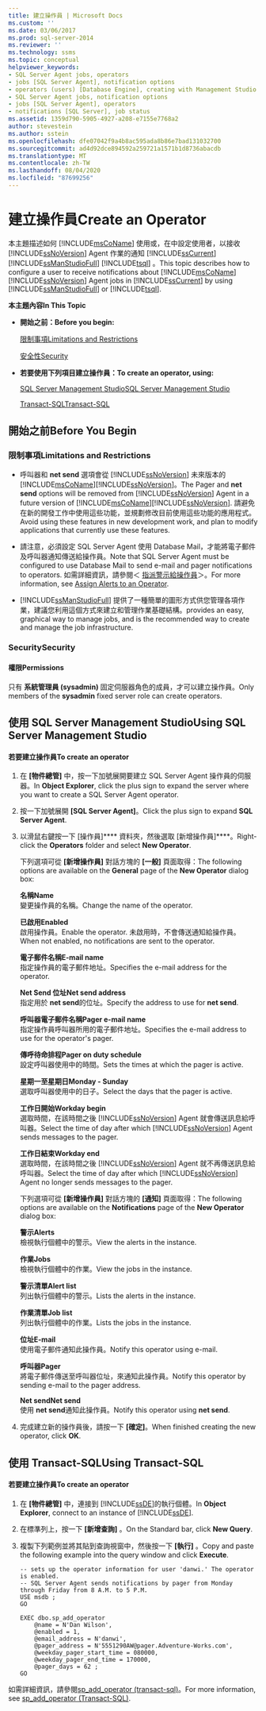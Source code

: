 ```yaml
---
title: 建立操作員 | Microsoft Docs
ms.custom: ''
ms.date: 03/06/2017
ms.prod: sql-server-2014
ms.reviewer: ''
ms.technology: ssms
ms.topic: conceptual
helpviewer_keywords:
- SQL Server Agent jobs, operators
- jobs [SQL Server Agent], notification options
- operators (users) [Database Engine], creating with Management Studio
- SQL Server Agent jobs, notification options
- jobs [SQL Server Agent], operators
- notifications [SQL Server], job status
ms.assetid: 1359d790-5905-4927-a208-e7155e7768a2
author: stevestein
ms.author: sstein
ms.openlocfilehash: dfe07042f9a4b8ac595ada8b86e7bad131032700
ms.sourcegitcommit: ad4d92dce894592a259721a1571b1d8736abacdb
ms.translationtype: MT
ms.contentlocale: zh-TW
ms.lasthandoff: 08/04/2020
ms.locfileid: "87699256"
---
```

# <a name="create-an-operator"></a><span data-ttu-id="358f8-102">建立操作員</span><span class="sxs-lookup"><span data-stu-id="358f8-102">Create an Operator</span></span>
  <span data-ttu-id="358f8-103">本主題描述如何 [!INCLUDE[msCoName](../../includes/msconame-md.md)] 使用或，在中設定使用者，以接收 [!INCLUDE[ssNoVersion](../../includes/ssnoversion-md.md)] Agent 作業的通知 [!INCLUDE[ssCurrent](../../includes/sscurrent-md.md)] [!INCLUDE[ssManStudioFull](../../includes/ssmanstudiofull-md.md)] [!INCLUDE[tsql](../../includes/tsql-md.md)] 。</span><span class="sxs-lookup"><span data-stu-id="358f8-103">This topic describes how to configure a user to receive notifications about [!INCLUDE[msCoName](../../includes/msconame-md.md)] [!INCLUDE[ssNoVersion](../../includes/ssnoversion-md.md)] Agent jobs in [!INCLUDE[ssCurrent](../../includes/sscurrent-md.md)] by using [!INCLUDE[ssManStudioFull](../../includes/ssmanstudiofull-md.md)] or [!INCLUDE[tsql](../../includes/tsql-md.md)].</span></span>  
  
 <span data-ttu-id="358f8-104">**本主題內容**</span><span class="sxs-lookup"><span data-stu-id="358f8-104">**In This Topic**</span></span>  
  
-   <span data-ttu-id="358f8-105">**開始之前：**</span><span class="sxs-lookup"><span data-stu-id="358f8-105">**Before you begin:**</span></span>  
  
     [<span data-ttu-id="358f8-106">限制事項</span><span class="sxs-lookup"><span data-stu-id="358f8-106">Limitations and Restrictions</span></span>](#Restrictions)  
  
     [<span data-ttu-id="358f8-107">安全性</span><span class="sxs-lookup"><span data-stu-id="358f8-107">Security</span></span>](#Security)  
  
-   <span data-ttu-id="358f8-108">**若要使用下列項目建立操作員：**</span><span class="sxs-lookup"><span data-stu-id="358f8-108">**To create an operator, using:**</span></span>  
  
     [<span data-ttu-id="358f8-109">SQL Server Management Studio</span><span class="sxs-lookup"><span data-stu-id="358f8-109">SQL Server Management Studio</span></span>](#SSMSProcedure)  
  
     [<span data-ttu-id="358f8-110">Transact-SQL</span><span class="sxs-lookup"><span data-stu-id="358f8-110">Transact-SQL</span></span>](#TsqlProcedure)  
  
##  <a name="before-you-begin"></a><a name="BeforeYouBegin"></a> <span data-ttu-id="358f8-111">開始之前</span><span class="sxs-lookup"><span data-stu-id="358f8-111">Before You Begin</span></span>  
  
###  <a name="limitations-and-restrictions"></a><a name="Restrictions"></a> <span data-ttu-id="358f8-112">限制事項</span><span class="sxs-lookup"><span data-stu-id="358f8-112">Limitations and Restrictions</span></span>  
  
-   <span data-ttu-id="358f8-113">呼叫器和 **net send** 選項會從 [!INCLUDE[ssNoVersion](../../includes/ssnoversion-md.md)] 未來版本的 [!INCLUDE[msCoName](../../includes/msconame-md.md)][!INCLUDE[ssNoVersion](../../includes/ssnoversion-md.md)]。</span><span class="sxs-lookup"><span data-stu-id="358f8-113">The Pager and **net send** options will be removed from [!INCLUDE[ssNoVersion](../../includes/ssnoversion-md.md)] Agent in a future version of [!INCLUDE[msCoName](../../includes/msconame-md.md)][!INCLUDE[ssNoVersion](../../includes/ssnoversion-md.md)].</span></span> <span data-ttu-id="358f8-114">請避免在新的開發工作中使用這些功能，並規劃修改目前使用這些功能的應用程式。</span><span class="sxs-lookup"><span data-stu-id="358f8-114">Avoid using these features in new development work, and plan to modify applications that currently use these features.</span></span>  
  
-   <span data-ttu-id="358f8-115">請注意，必須設定 SQL Server Agent 使用 Database Mail，才能將電子郵件及呼叫器通知傳送給操作員。</span><span class="sxs-lookup"><span data-stu-id="358f8-115">Note that SQL Server Agent must be configured to use Database Mail to send e-mail and pager notifications to operators.</span></span> <span data-ttu-id="358f8-116">如需詳細資訊，請參閱＜ [指派警示給操作員](assign-alerts-to-an-operator.md)＞。</span><span class="sxs-lookup"><span data-stu-id="358f8-116">For more information, see [Assign Alerts to an Operator](assign-alerts-to-an-operator.md).</span></span>  
  
-   [!INCLUDE[ssManStudioFull](../../includes/ssmanstudiofull-md.md)] <span data-ttu-id="358f8-117">提供了一種簡單的圖形方式供您管理各項作業，建議您利用這個方式來建立和管理作業基礎結構。</span><span class="sxs-lookup"><span data-stu-id="358f8-117">provides an easy, graphical way to manage jobs, and is the recommended way to create and manage the job infrastructure.</span></span>  
  
###  <a name="security"></a><a name="Security"></a> <span data-ttu-id="358f8-118">Security</span><span class="sxs-lookup"><span data-stu-id="358f8-118">Security</span></span>  
  
####  <a name="permissions"></a><a name="Permissions"></a> <span data-ttu-id="358f8-119">權限</span><span class="sxs-lookup"><span data-stu-id="358f8-119">Permissions</span></span>  
 <span data-ttu-id="358f8-120">只有 **系統管理員 (sysadmin)** 固定伺服器角色的成員，才可以建立操作員。</span><span class="sxs-lookup"><span data-stu-id="358f8-120">Only members of the **sysadmin** fixed server role can create operators.</span></span>  
  
##  <a name="using-sql-server-management-studio"></a><a name="SSMSProcedure"></a> <span data-ttu-id="358f8-121">使用 SQL Server Management Studio</span><span class="sxs-lookup"><span data-stu-id="358f8-121">Using SQL Server Management Studio</span></span>  
  
#### <a name="to-create-an-operator"></a><span data-ttu-id="358f8-122">若要建立操作員</span><span class="sxs-lookup"><span data-stu-id="358f8-122">To create an operator</span></span>  
  
1.  <span data-ttu-id="358f8-123">在 **[物件總管]** 中，按一下加號展開要建立 SQL Server Agent 操作員的伺服器。</span><span class="sxs-lookup"><span data-stu-id="358f8-123">In **Object Explorer**, click the plus sign to expand the server where you want to create a SQL Server Agent operator.</span></span>  
  
2.  <span data-ttu-id="358f8-124">按一下加號展開 **[SQL Server Agent]**。</span><span class="sxs-lookup"><span data-stu-id="358f8-124">Click the plus sign to expand **SQL Server Agent**.</span></span>  
  
3.  <span data-ttu-id="358f8-125">以滑鼠右鍵按一下 [操作員]\*\*\*\* 資料夾，然後選取 [新增操作員]\*\*\*\*。</span><span class="sxs-lookup"><span data-stu-id="358f8-125">Right-click the **Operators** folder and select **New Operator**.</span></span>  
  
     <span data-ttu-id="358f8-126">下列選項可從 **[新增操作員]** 對話方塊的 **[一般]** 頁面取得：</span><span class="sxs-lookup"><span data-stu-id="358f8-126">The following options are available on the **General** page of the **New Operator** dialog box:</span></span>  
  
     <span data-ttu-id="358f8-127">**名稱**</span><span class="sxs-lookup"><span data-stu-id="358f8-127">**Name**</span></span>  
     <span data-ttu-id="358f8-128">變更操作員的名稱。</span><span class="sxs-lookup"><span data-stu-id="358f8-128">Change the name of the operator.</span></span>  
  
     <span data-ttu-id="358f8-129">**已啟用**</span><span class="sxs-lookup"><span data-stu-id="358f8-129">**Enabled**</span></span>  
     <span data-ttu-id="358f8-130">啟用操作員。</span><span class="sxs-lookup"><span data-stu-id="358f8-130">Enable the operator.</span></span> <span data-ttu-id="358f8-131">未啟用時，不會傳送通知給操作員。</span><span class="sxs-lookup"><span data-stu-id="358f8-131">When not enabled, no notifications are sent to the operator.</span></span>  
  
     <span data-ttu-id="358f8-132">**電子郵件名稱**</span><span class="sxs-lookup"><span data-stu-id="358f8-132">**E-mail name**</span></span>  
     <span data-ttu-id="358f8-133">指定操作員的電子郵件地址。</span><span class="sxs-lookup"><span data-stu-id="358f8-133">Specifies the e-mail address for the operator.</span></span>  
  
     <span data-ttu-id="358f8-134">**Net Send 位址**</span><span class="sxs-lookup"><span data-stu-id="358f8-134">**Net send address**</span></span>  
     <span data-ttu-id="358f8-135">指定用於 **net send**的位址。</span><span class="sxs-lookup"><span data-stu-id="358f8-135">Specify the address to use for **net send**.</span></span>  
  
     <span data-ttu-id="358f8-136">**呼叫器電子郵件名稱**</span><span class="sxs-lookup"><span data-stu-id="358f8-136">**Pager e-mail name**</span></span>  
     <span data-ttu-id="358f8-137">指定操作員呼叫器所用的電子郵件地址。</span><span class="sxs-lookup"><span data-stu-id="358f8-137">Specifies the e-mail address to use for the operator's pager.</span></span>  
  
     <span data-ttu-id="358f8-138">**傳呼待命排程**</span><span class="sxs-lookup"><span data-stu-id="358f8-138">**Pager on duty schedule**</span></span>  
     <span data-ttu-id="358f8-139">設定呼叫器使用中的時間。</span><span class="sxs-lookup"><span data-stu-id="358f8-139">Sets the times at which the pager is active.</span></span>  
  
     <span data-ttu-id="358f8-140">**星期一至星期日**</span><span class="sxs-lookup"><span data-stu-id="358f8-140">**Monday - Sunday**</span></span>  
     <span data-ttu-id="358f8-141">選取呼叫器使用中的日子。</span><span class="sxs-lookup"><span data-stu-id="358f8-141">Select the days that the pager is active.</span></span>  
  
     <span data-ttu-id="358f8-142">**工作日開始**</span><span class="sxs-lookup"><span data-stu-id="358f8-142">**Workday begin**</span></span>  
     <span data-ttu-id="358f8-143">選取時間，在該時間之後 [!INCLUDE[ssNoVersion](../../includes/ssnoversion-md.md)] Agent 就會傳送訊息給呼叫器。</span><span class="sxs-lookup"><span data-stu-id="358f8-143">Select the time of day after which [!INCLUDE[ssNoVersion](../../includes/ssnoversion-md.md)] Agent sends messages to the pager.</span></span>  
  
     <span data-ttu-id="358f8-144">**工作日結束**</span><span class="sxs-lookup"><span data-stu-id="358f8-144">**Workday end**</span></span>  
     <span data-ttu-id="358f8-145">選取時間，在該時間之後 [!INCLUDE[ssNoVersion](../../includes/ssnoversion-md.md)] Agent 就不再傳送訊息給呼叫器。</span><span class="sxs-lookup"><span data-stu-id="358f8-145">Select the time of day after which [!INCLUDE[ssNoVersion](../../includes/ssnoversion-md.md)] Agent no longer sends messages to the pager.</span></span>  
  
     <span data-ttu-id="358f8-146">下列選項可從 **[新增操作員]** 對話方塊的 **[通知]** 頁面取得：</span><span class="sxs-lookup"><span data-stu-id="358f8-146">The following options are available on the **Notifications** page of the **New Operator** dialog box:</span></span>  
  
     <span data-ttu-id="358f8-147">**警示**</span><span class="sxs-lookup"><span data-stu-id="358f8-147">**Alerts**</span></span>  
     <span data-ttu-id="358f8-148">檢視執行個體中的警示。</span><span class="sxs-lookup"><span data-stu-id="358f8-148">View the alerts in the instance.</span></span>  
  
     <span data-ttu-id="358f8-149">**作業**</span><span class="sxs-lookup"><span data-stu-id="358f8-149">**Jobs**</span></span>  
     <span data-ttu-id="358f8-150">檢視執行個體中的作業。</span><span class="sxs-lookup"><span data-stu-id="358f8-150">View the jobs in the instance.</span></span>  
  
     <span data-ttu-id="358f8-151">**警示清單**</span><span class="sxs-lookup"><span data-stu-id="358f8-151">**Alert list**</span></span>  
     <span data-ttu-id="358f8-152">列出執行個體中的警示。</span><span class="sxs-lookup"><span data-stu-id="358f8-152">Lists the alerts in the instance.</span></span>  
  
     <span data-ttu-id="358f8-153">**作業清單**</span><span class="sxs-lookup"><span data-stu-id="358f8-153">**Job list**</span></span>  
     <span data-ttu-id="358f8-154">列出執行個體中的作業。</span><span class="sxs-lookup"><span data-stu-id="358f8-154">Lists the jobs in the instance.</span></span>  
  
     <span data-ttu-id="358f8-155">**位址**</span><span class="sxs-lookup"><span data-stu-id="358f8-155">**E-mail**</span></span>  
     <span data-ttu-id="358f8-156">使用電子郵件通知此操作員。</span><span class="sxs-lookup"><span data-stu-id="358f8-156">Notify this operator using e-mail.</span></span>  
  
     <span data-ttu-id="358f8-157">**呼叫器**</span><span class="sxs-lookup"><span data-stu-id="358f8-157">**Pager**</span></span>  
     <span data-ttu-id="358f8-158">將電子郵件傳送至呼叫器位址，來通知此操作員。</span><span class="sxs-lookup"><span data-stu-id="358f8-158">Notify this operator by sending e-mail to the pager address.</span></span>  
  
     <span data-ttu-id="358f8-159">**Net send**</span><span class="sxs-lookup"><span data-stu-id="358f8-159">**Net send**</span></span>  
     <span data-ttu-id="358f8-160">使用 **net send**通知此操作員。</span><span class="sxs-lookup"><span data-stu-id="358f8-160">Notify this operator using **net send**.</span></span>  
  
4.  <span data-ttu-id="358f8-161">完成建立新的操作員後，請按一下 **[確定]**。</span><span class="sxs-lookup"><span data-stu-id="358f8-161">When finished creating the new operator, click **OK**.</span></span>  
  
##  <a name="using-transact-sql"></a><a name="TsqlProcedure"></a> <span data-ttu-id="358f8-162">使用 Transact-SQL</span><span class="sxs-lookup"><span data-stu-id="358f8-162">Using Transact-SQL</span></span>  
  
#### <a name="to-create-an-operator"></a><span data-ttu-id="358f8-163">若要建立操作員</span><span class="sxs-lookup"><span data-stu-id="358f8-163">To create an operator</span></span>  
  
1.  <span data-ttu-id="358f8-164">在 **[物件總管]** 中，連接到 [!INCLUDE[ssDE](../../includes/ssde-md.md)]的執行個體。</span><span class="sxs-lookup"><span data-stu-id="358f8-164">In **Object Explorer**, connect to an instance of [!INCLUDE[ssDE](../../includes/ssde-md.md)].</span></span>  
  
2.  <span data-ttu-id="358f8-165">在標準列上，按一下 **[新增查詢]** 。</span><span class="sxs-lookup"><span data-stu-id="358f8-165">On the Standard bar, click **New Query**.</span></span>  
  
3.  <span data-ttu-id="358f8-166">複製下列範例並將其貼到查詢視窗中，然後按一下 **[執行]** 。</span><span class="sxs-lookup"><span data-stu-id="358f8-166">Copy and paste the following example into the query window and click **Execute**.</span></span>  
  
    ```  
    -- sets up the operator information for user 'danwi.' The operator is enabled.   
    -- SQL Server Agent sends notifications by pager from Monday through Friday from 8 A.M. to 5 P.M.  
    USE msdb ;  
    GO  
  
    EXEC dbo.sp_add_operator  
        @name = N'Dan Wilson',  
        @enabled = 1,  
        @email_address = N'danwi',  
        @pager_address = N'5551290AW@pager.Adventure-Works.com',  
        @weekday_pager_start_time = 080000,  
        @weekday_pager_end_time = 170000,  
        @pager_days = 62 ;  
    GO  
    ```  
  
 <span data-ttu-id="358f8-167">如需詳細資訊，請參閱[sp_add_operator &#40;transact-sql&#41;](/sql/relational-databases/system-stored-procedures/sp-add-operator-transact-sql)。</span><span class="sxs-lookup"><span data-stu-id="358f8-167">For more information, see [sp_add_operator &#40;Transact-SQL&#41;](/sql/relational-databases/system-stored-procedures/sp-add-operator-transact-sql).</span></span>  
  
  
